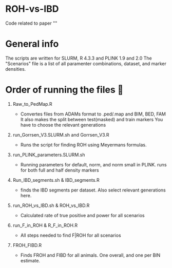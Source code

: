 # ROH-vs-IBD
Code related to paper ""

# General info 
  The scripts are written for SLURM, R 4.3.3 and PLINK 1.9 and 2.0
  The "Scenarios" file is a list of all paramenter combinations, dataset, and marker densities. 

# Order of running the files :yellow_heart:

1. Raw_to_PedMap.R
   - Convertes files from ADAMs format to .ped/.map and BIM, BED, FAM
     It also makes the split between test(masked) and train markers
     You have to choose the relevant generations 

3. run_Gorrsen_V3.SLURM.sh and Gorrsen_V3.R
   - Runs the script for finding ROH using Meyermans formulas. 

3. run_PLINK_parameters.SLURM.sh
   - Running parameters for default, norm, and norm small in PLINK.
     runs for both full and half density markers 

5. Run_IBD_segments.sh & IBD_segments.R
   - finds the IBD segments per dataset.
     Also select relevant generations here.
  
7. run_ROH_vs_IBD.sh  & ROH_vs_IBD.R
   - Calculated rate of true positive and power for all scenarios

9. run_F_in_ROH & R_F_in_ROH.R
    - All steps needed to find F|ROH for all scenarios 

11. FROH_FIBD.R
    - Finds FROH and FIBD for all animals.
      One overall, and one per BIN estimate. 
